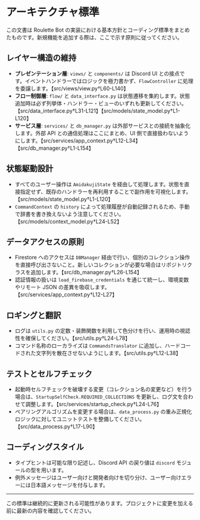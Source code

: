 # アーキテクチャ標準

この文書は Roulette Bot の実装における基本方針とコーディング標準をまとめたものです。新規機能を追加する際は、ここで示す原則に従ってください。

## レイヤー構造の維持

- **プレゼンテーション層**: `views/` と `components/` は Discord UI との接点です。イベントハンドラーではロジックを極力書かず、`FlowController` に処理を委譲します。【src/views/view.py†L60-L140】
- **フロー制御層**: `flow/` と `data_interface.py` は状態遷移を集約します。状態追加時は必ず列挙体・ハンドラー・ビューのいずれも更新してください。【src/data_interface.py†L31-L121】【src/models/state_model.py†L1-L120】
- **サービス層**: `services/` と `db_manager.py` は外部サービスとの接続を抽象化します。外部 API との通信処理はここにまとめ、UI 側で直接扱わないようにします。【src/services/app_context.py†L12-L34】【src/db_manager.py†L1-L154】

## 状態駆動設計

- すべてのユーザー操作は `AmidakujiState` を経由して処理します。状態を直接指定せず、既存のハンドラーを再利用することで副作用を可視化します。【src/models/state_model.py†L1-L120】
- `CommandContext` の `history` によって処理履歴が自動記録されるため、手動で辞書を書き換えないよう注意してください。【src/models/context_model.py†L24-L52】

## データアクセスの原則

- Firestore へのアクセスは `DBManager` 経由で行い、個別のコレクション操作を直接呼び出さないこと。新しいコレクションが必要な場合はリポジトリクラスを追加します。【src/db_manager.py†L26-L154】
- 認証情報の扱いは `load_firebase_credentials` を通じて統一し、環境変数やリモート JSON の差異を吸収します。【src/services/app_context.py†L12-L27】

## ロギングと翻訳

- ログは `utils.py` の定数・装飾関数を利用して色分けを行い、運用時の視認性を確保してください。【src/utils.py†L24-L78】
- コマンド名称のローカライズは `CommandsTranslator` に追加し、ハードコードされた文字列を散在させないようにします。【src/utils.py†L12-L38】

## テストとセルフチェック

- 起動時セルフチェックを破壊する変更（コレクション名の変更など）を行う場合は、`StartupSelfCheck.REQUIRED_COLLECTIONS` を更新し、ログ文を合わせて調整します。【src/services/startup_check.py†L24-L76】
- ペアリングアルゴリズムを変更する場合は、`data_process.py` の重み正規化ロジックに対してユニットテストを整備してください。【src/data_process.py†L17-L90】

## コーディングスタイル

- タイプヒントは可能な限り記述し、Discord API の戻り値は `discord` モジュールの型を用います。
- 例外メッセージはユーザー向けと開発者向けを切り分け、ユーザー向けエラーには日本語メッセージを付与します。

---
この標準は継続的に更新される可能性があります。プロジェクトに変更を加える前に最新の内容を確認してください。
